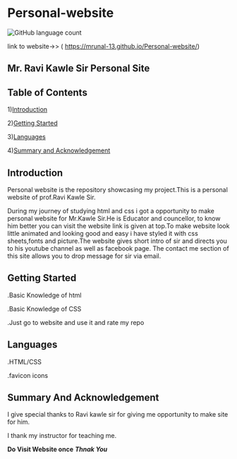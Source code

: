 # Personal-website
![GitHub language count](https://img.shields.io/github/languages/count/mrunal-13/personal-website)

link to website->> ( https://mrunal-13.github.io/Personal-website/)
## Mr. Ravi Kawle Sir Personal Site

## Table of Contents
1)[Introduction](#Introduction)

2)[Getting Started](#Getting-started)

3)[Languages](#Languages)

4)[Summary and Acknowledgement](#Summary-and-Acknowledgement)

## Introduction

Personal website is the repository showcasing my project.This is a personal website of prof.Ravi Kawle Sir.

During my journey of studying html and css i got a opportunity to make personal website for Mr.Kawle Sir.He is Educator and councellor, to know him better you can visit the website
link is given at top.To make website look little animated and looking good and easy i have styled it with css sheets,fonts and picture.The website gives short intro of sir and directs you to his youtube channel
as well as facebook page.
The contact me section of this site allows you to drop message for sir via email.

## Getting Started

.Basic Knowledge of html

.Basic Knowledge of CSS

.Just go to website and use it and rate my repo


## Languages

.HTML/CSS

.favicon icons

## Summary And Acknowledgement

I give special thanks to Ravi kawle sir for giving me opportunity to make site for him.

I thank my instructor for teaching me.

**Do Visit Website once**
***Thnak You***
